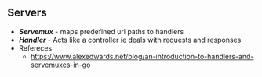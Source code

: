 ## Servers

- **_Servemux_** - maps predefined url paths to handlers
- **_Handler_** - Acts like a controller ie deals with requests and responses
- Refereces
  - https://www.alexedwards.net/blog/an-introduction-to-handlers-and-servemuxes-in-go
